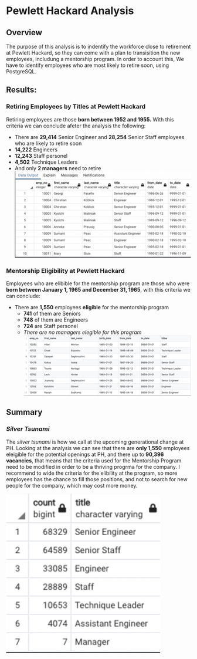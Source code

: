# Pewlett Hackard Analysis

## Overview 

The purpose of this analysis is to indentify the workforce close to retirement at Pewlett Hackard, so they can come with a plan to transisition the new employees, includung a mentorship program. In order to account this, We have to identify employees who are most likely to retire soon, using PostgreSQL.

## Results:


### Retiring Employees by Titles at Pewlett Hackard


Retiring employees are those  **born between 1952 and 1955.** With this criteria we can conclude afeter the analysis the following:

- There are **29,414** Senior Engineer and **28,254** Senior Staff employees who are likely to retire soon
- **14,222** Engineers
- **12,243** Staff personel
- **4,502** Technique Leaders
- And only **2 managers** need to retire
![retiring_titles](https://github.com/davescudero/Pewlett-Hackard-Analysis/blob/main/Resources/retiring_titles.png)
### Mentorship Eligibility at Pewlett Hackard

Employees who are elibible for the mentorship program are those who were **born between January 1, 1965 and December 31, 1965**, with this criteria we can conclude:

- There are **1,550** employees **eligible** for the mentorship program
  -  **741** of them are Seniors
  - **748** of them are Engineers
  - **724** are Staff personel
  - *There are no managers elegible for this program*
  ![Mentorship_Eligibility](https://github.com/davescudero/Pewlett-Hackard-Analysis/blob/main/Resources/Mentorship_Eligibility.png)

## Summary

### *Silver Tsunami*

The *silver tsunami* is how we call at the upcoming generational change at PH.
Looking at the analysis we can see that there are **only 1,550** employees eleigible for the potential openings at PH, and there up to **90,396 vacancies**, that means that the criteria used for the Mentorship Program need to be modified in order to be a thriving progrma for the company.
I recommend to wide the criteria for the elibility at the program, so more employees has the chance to fill those positions, and not to search for new people for the company, which may cost more money.

 ![Personel](https://github.com/davescudero/Pewlett-Hackard-Analysis/blob/main/Resources/Personel.png)

